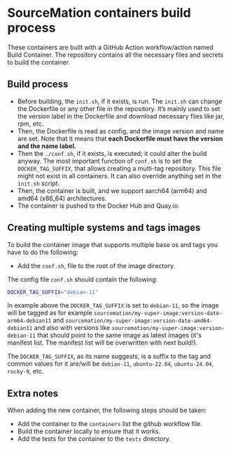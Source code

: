 # SourceMation containers build process

These containers are built with a GitHub Action workflow/action named Build
Container. The repository contains all the necessary files and secrets to build
the container.

## Build process

- Before building, the `init.sh`, if it exists, is run. The `init.sh` can change
  the Dockerfile or any other file in the repository. It’s mainly used to set
  the version label in the Dockerfile and download necessary files like jar,
  rpm, etc.
- Then, the Dockerfile is read as config, and the image version and name are
  set. Note that it means that **each Dockerfile must have the version and the
  name label.**
- Then the `./conf.sh`, if it exists, is executed; it could alter the build
  anyway. The most important function of `conf.sh` is to set the
  `DOCKER_TAG_SUFFIX`, that allows creating a multi-tag repository. This file
  might not exist in all containers. It can also override anything set in the
  `init.sh` script.
- Then, the container is built, and we support aarch64 (arm64) and amd64
  (x86_64) architectures.
- The container is pushed to the Docker Hub and Quay.io.

## Creating multiple systems and tags images

To build the container image that supports multiple base os and tags you have to do the following:

- Add the `conf.sh`, file to the root of the image directory.

The config file `conf.sh` should contain the following:

```bash
DOCKER_TAG_SUFFIX="debian-11"
```

In example above the `DOCKER_TAG_SUFFIX` is set to `debian-11`, so the image
will be tagged as for example
`sourcemation/my-super-image:version-date-arm64-debian11` and
`sourcemation/my-super-image:version-date-amd64-debian11` and also with
versions like `sourcemation/my-super-image:version-debian-11` that should point
to the same image as latest images (it's manifest list. The manifest list will
be overwritten with next build!).

The `DOCKER_TAG_SUFFIX`, as its name suggests, is a suffix to the tag and common
values for it are/will be `debian-11`, `ubuntu-22.04`, `ubuntu-24.04`,
`rocky-9`, etc.


## Extra notes

When adding the new container, the following steps should be taken:

- Add the container to the `containers` list the github workflow file.
- Build the container locally to ensure that it works.
- Add the tests for the container to the `tests` directory.

